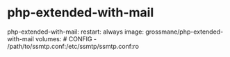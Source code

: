 # php-extended-with-mail

php-extended-with-mail:
	restart: always
	image: grossmane/php-extended-with-mail
	volumes:
		# CONFIG
		- /path/to/ssmtp.conf:/etc/ssmtp/ssmtp.conf:ro
